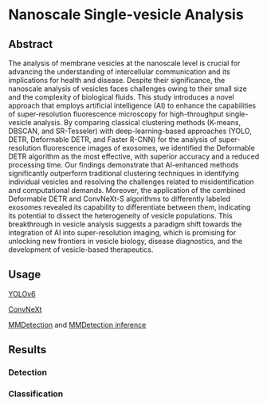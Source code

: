 # Nanoscale Single-vesicle Analysis
## Abstract
The analysis of membrane vesicles at the nanoscale level is crucial for advancing the understanding of intercellular communication and its implications for health and disease. Despite their significance, the nanoscale analysis of vesicles faces challenges owing to their small size and the complexity of biological fluids. This study introduces a novel approach that employs artificial intelligence (AI) to enhance the capabilities of super-resolution fluorescence microscopy for high-throughput single-vesicle analysis. By comparing classical clustering methods (K-means, DBSCAN, and SR-Tesseler) with deep-learning-based approaches (YOLO, DETR, Deformable DETR, and Faster R-CNN) for the analysis of super-resolution fluorescence images of exosomes, we identified the Deformable DETR algorithm as the most effective, with superior accuracy and a reduced processing time. Our findings demonstrate that AI-enhanced methods significantly outperform traditional clustering techniques in identifying individual vesicles and resolving the challenges related to misidentification and computational demands. Moreover, the application of the combined Deformable DETR and ConvNeXt-S algorithms to differently labeled exosomes revealed its capability to differentiate between them, indicating its potential to dissect the heterogeneity of vesicle populations. This breakthrough in vesicle analysis suggests a paradigm shift towards the integration of AI into super-resolution imaging, which is promising for unlocking new frontiers in vesicle biology, disease diagnostics, and the development of vesicle-based therapeutics.

## Usage

[YOLOv6](https://github.com/larpp/Nanoscale_Single-vesicle_Analysis/tree/main/YOLO)

[ConvNeXt](https://github.com/larpp/Nanoscale_Single-vesicle_Analysis/tree/main/ConvNeXt)

[MMDetection](https://github.com/larpp/Nanoscale_Single-vesicle_Analysis/tree/main/mmdetection) and [MMDetection inference](https://github.com/larpp/MMDetection_Inference)

## Results

### Detection


### Classification

